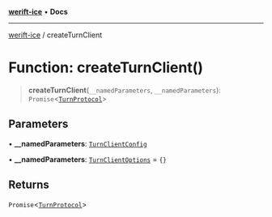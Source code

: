 [**werift-ice**](../README.md) • **Docs**

***

[werift-ice](../globals.md) / createTurnClient

# Function: createTurnClient()

> **createTurnClient**(`__namedParameters`, `__namedParameters`): `Promise`\<[`TurnProtocol`](../classes/TurnProtocol.md)\>

## Parameters

• **\_\_namedParameters**: [`TurnClientConfig`](../interfaces/TurnClientConfig.md)

• **\_\_namedParameters**: [`TurnClientOptions`](../interfaces/TurnClientOptions.md) = `{}`

## Returns

`Promise`\<[`TurnProtocol`](../classes/TurnProtocol.md)\>
